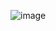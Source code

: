 ![image](https://github.com/Stran251/excel_project/assets/99199099/2dc0e32c-8e94-4ed8-a675-3f9fe7c47f34)
